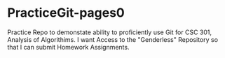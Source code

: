 # PracticeGit-pages0
Practice Repo to demonstate ability to proficiently use Git for CSC 301, Analysis of Algorithims. 
I want Access to the "Genderless" Repository so that I can submit Homework Assignments.
